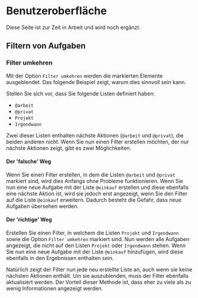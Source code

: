 Benutzeroberfläche
==================

Diese Seite ist zur Zeit in Arbeit und wird noch ergänzt.

## Filtern von Aufgaben

### Filter umkehren

Mit der Option `Filter umkehren` werden die markierten Elemente ausgeblendet. Das folgende Beispiel zeigt, warum dies sinnvoll sein kann.

Stellen Sie sich vor, dass Sie folgende Listen definiert haben:

- `@arbeit`
- `@privat`
- `Projekt`
- `Irgendwann`

Zwei dieser Listen enthalten nächste Aktionen (`@arbeit` und `@privat`), die beiden anderen nicht. Wenn Sie nun einen Filter erstellen möchten, der nur nächste Aktionen zeigt, gibt es zwei Möglichkeiten.

#### Der 'falsche' Weg

Wenn Sie einen Filter erstellen, in dem die Listen `@arbeit` und `@privat` markiert sind, wird dies Anfangs ohne Probleme funktionieren. Wenn Sie nun eine neue Aufgabe mit der Liste `@einkauf` erstellen und diese ebenfalls eine nächste Aktion ist, wird sie jedoch erst angezeigt, wenn Sie den Filter auf die Liste `@einkauf` erweitern. Dadurch besteht die Gefahr, dass neue Aufgaben übersehen werden.

#### Der 'richtige' Weg

Erstellen Sie einen Filter, in welchem die Listen `Projekt` und `Irgendwann` sowie die Option `Filter umkehren` markiert sind. Nun werden alle Aufgaben angezeigt, die nicht auf den Listen `Projekt` oder `Irgendwann` stehen. Wenn Sie nun eine neue Aufgabe mit der Liste `@einkauf` hinzufügen, wird diese ebenfalls in den Ergebnissen enthalten sein.

Natürlich zeigt der Filter nun jede neu erstellte Liste an, auch wenn sie keine nächsten Aktionen enthält. Um sie auszublenden, muss der Filter ebenfalls aktualisiert werden.
Der Vorteil dieser Methode ist, dass eher zu viele als zu wenig Informationen angezeigt werden.
